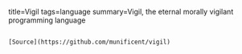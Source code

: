 title=Vigil
tags=language
summary=Vigil, the eternal morally vigilant programming language
~~~~~~

[Source](https://github.com/munificent/vigil)

